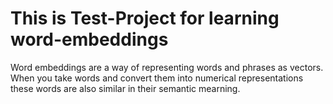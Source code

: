 # This is Test-Project for learning word-embeddings

Word embeddings are a way of representing words and phrases as vectors. When you take words and convert them into numerical representations these words are also similar in their semantic mearning.
